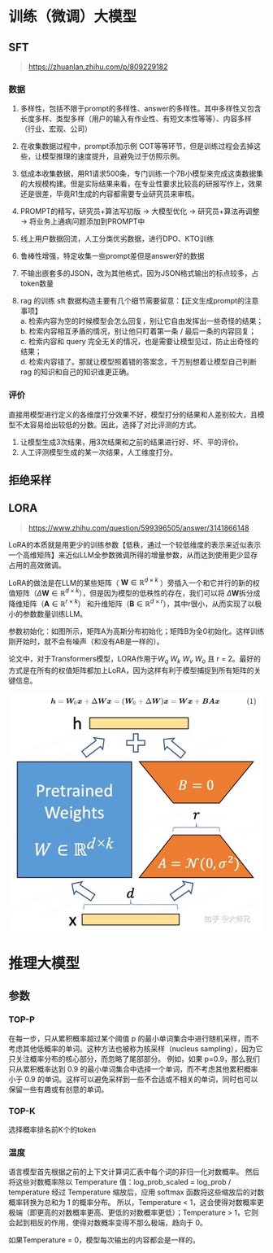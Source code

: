 # 训练（微调）大模型

## SFT

> https://zhuanlan.zhihu.com/p/809229182

### 数据
1. 多样性，包括不限于prompt的多样性、answer的多样性。其中多样性又包含长度多样、类型多样（用户的输入有作业性、有短文本性等等）、内容多样（行业、宏观、公司）

2. 在收集数据过程中，prompt添加示例 COT等等环节，但是训练过程会去掉这些，让模型推理的速度提升，且避免过于仿照示例。

3. 低成本收集数据，用R1请求500条，专门训练一个7B小模型来完成这类数据集的大规模构建。但是实际结果来看，在专业性要求比较高的研报写作上，效果还是很差，毕竟R1生成的内容都需要专业研究员来审核。

4. PROMPT的精写，研究员+算法写初版 -> 大模型优化 -> 研究员+算法再调整 -> 将业务上通病问题添加到PROMPT中

5. 线上用户数据回流，人工分类优劣数据，进行DPO、KTO训练

6. 鲁棒性增强，特定收集一些prompt差但是answer好的数据

7. 不输出嵌套多的JSON，改为其他格式，因为JSON格式输出的标点较多，占token数量

8. rag 的训练 sft 数据构造主要有几个细节需要留意：【正文生成prompt的注意事项】  
a. 检索内容为空的时候模型会怎么回复，别让它自由发挥出一些奇怪的结果；  
b. 检索内容相互矛盾的情况，别让他只盯着第一条 / 最后一条的内容回复；  
c. 检索内容和 query 完全无关的情况，也是需要让模型见过，防止出奇怪的结果；  
d. 检索内容错了。那就让模型照着错的答案念，千万别想着让模型自己判断 rag 的知识和自己的知识谁更正确。  

### 评价
直接用模型进行定义的各维度打分效果不好，模型打分的结果和人差别较大，且模型不太容易给出较低的分数。因此，选择了对比评测的方式。

1. 让模型生成3次结果，用3次结果和之前的结果进行好、坏、平的评价。  
2. 人工评测模型生成的某一次结果，人工维度打分。

## 拒绝采样


## LORA

> https://www.zhihu.com/question/599396505/answer/3141866148

LoRA的本质就是用更少的训练参数【低秩，通过一个较低维度的表示来近似表示一个高维矩阵】来近似LLM全参数微调所得的增量参数，从而达到使用更少显存占用的高效微调。

LoRA的做法是在LLM的某些矩阵（ $\boldsymbol{W} \in \mathbb{R}^{d \times k}$ ）旁插入一个和它并行的新的权值矩阵（$\Delta \boldsymbol{W} \in \mathbb{R}^{d \times k}$），但是因为模型的低秩性的存在，我们可以将 $\Delta \boldsymbol{W}$拆分成降维矩阵（$\boldsymbol{A} \in \mathbb{R}^{r \times k}$） 和升维矩阵（$\boldsymbol{B} \in \mathbb{R}^{d \times r}$），其中r很小，从而实现了以极小的参数数量训练LLM。

参数初始化：如图所示，矩阵A为高斯分布初始化；矩阵B为全0初始化。这样训练刚开始时，就不会有噪声（和没有AB是一样的）。

论文中，对于Transformers模型，LORA作用于$W_q$ $W_k$ $W_v$ $W_o$ 且 r = 2。最好的方式是在所有的权值矩阵都加上LoRA，因为这样有利于模型捕捉到所有矩阵的关键信息。

![alt text](lora.png)

# 推理大模型

## 参数

### TOP-P
在每一步，只从累积概率超过某个阈值 p 的最小单词集合中进行随机采样，而不考虑其他低概率的单词。这种方法也被称为核采样（nucleus sampling），因为它只关注概率分布的核心部分，而忽略了尾部部分。
例如，如果 p=0.9，那么我们只从累积概率达到 0.9 的最小单词集合中选择一个单词，而不考虑其他累积概率小于 0.9 的单词。这样可以避免采样到一些不合适或不相关的单词，同时也可以保留一些有趣或有创意的单词。

### TOP-K
选择概率排名前K个的token

### 温度
语言模型首先根据之前的上下文计算词汇表中每个词的非归一化对数概率。
然后将这些对数概率除以 Temperature 值：log_prob_scaled = log_prob / temperature
经过 Temperature 缩放后，应用 softmax 函数将这些缩放后的对数概率转换为总和为 1 的概率分布。
所以，Temperature < 1，这会使得对数概率更极端（即更高的对数概率更高、更低的对数概率更低）；Temperature > 1，它则会起到相反的作用，使得对数概率变得不那么极端，趋向于 0。

如果Temperature = 0，模型每次输出的内容都会是一样的。
